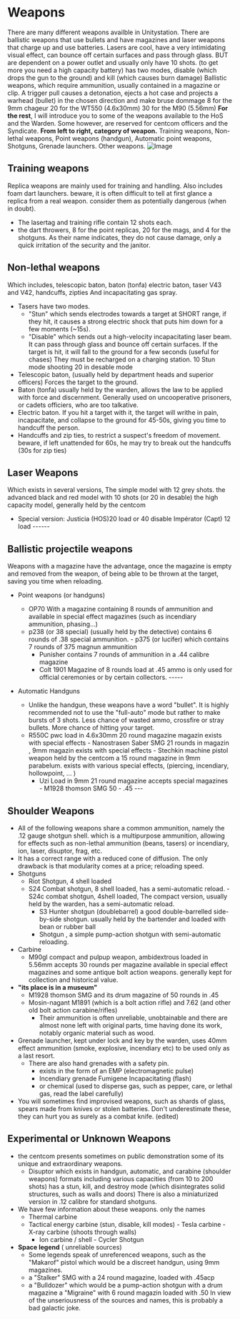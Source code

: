 ﻿# Weapons
There are many different weapons availble in Unitystation. There are ballistic weapons that use bullets and have magazines and laser weapons that charge up and use batteries.
 Lasers are cool, have a very intimidating visual effect, can bounce off certain surfaces and pass through glass. BUT are dependent on a power outlet and usually only have 10 shots. (to get more you need a high capacity battery) has two modes, disable (which drops the gun to the ground) and kill (which causes burn damage)
 Ballistic weapons, which require ammunition, usually contained in a magazine or clip. A trigger pull causes a detonation, ejects a hot case and projects a warhead (bullet) in the chosen direction and make bruse dommage 8 for the 9mm chageur 20 for the WT550 (4.6x30mm) 30 for the M90 (5.56mm) 
   **For the rest**, I will introduce you to some of the weapons available to the HoS and the Warden. Some however, are reserved for centcom officers and the Syndicate. 
   **From left to right, category of weapon.** Training weapons, Non-lethal weapons, Point weapons (handgun), Automatic point weapons, Shotguns, Grenade launchers. Other weapons.
     ![Image](https://media.discordapp.net/attachments/1031329910452666490/1031329913971691590/2022-10-16-205138_1920x1080_scrot.png?width=338&height=350)
    
   

## Training weapons
Replica weapons are mainly used for training and handling. Also includes foam dart launchers. beware, it is often difficult to tell at first glance a replica from a real weapon. consider them as potentially dangerous (when in doubt).
 - The lasertag and training rifle contain 12 shots each.
 -  the dart throwers, 8 for the point replicas, 20 for the mags, and 4 for the shotguns.
As their name indicates, they do not cause damage, only a quick irritation of the security and the janitor.

## Non-lethal weapons

Which includes, telescopic baton, baton (tonfa) electric baton, taser V43 and V42, handcuffs, zipties And incapacitating gas spray.
 - Tasers have two modes.
	 -  "Stun" which sends electrodes towards a target at SHORT range, if they hit, it causes a strong electric shock that puts him down for a few moments (~15s).
	- "Disable" which sends out a high-velocity incapacitating laser beam. It can pass through glass and bounce off certain surfaces. If the target is hit, it will fall to the ground for a few seconds (useful for chases) They must be recharged on a charging station. 10 Stun mode shooting 20 in desable mode
 -  Telescopic baton, (usually held by department heads and superior officers) Forces the target to the ground.
  - Baton (tonfa) usually held by the warden, allows the law to be applied with force and discernment. Generally used on uncooperative prisoners, or cadets officiers, who are too talkative.
 - Electric baton. If you hit a target with it, the target will writhe in pain, incapacitate, and collapse to the ground for 45-50s, giving you time to handcuff the person.
  - Handcuffs and zip ties, to restrict a suspect's freedom of movement. beware, if left unattended for 60s, he may try to break out the handcuffs (30s for zip ties)

## Laser Weapons  
Which exists in several versions, The simple model with 12 grey shots. the advanced black and red model with 10 shots (or 20 in desable) the high capacity model, generally held by the centcom
- Special version: Justicia (HOS)20 load or 40 disable Impérator (Capt) 12 load ------ 

## Ballistic projectile weapons

Weapons with a magazine have the advantage, once the magazine is empty and removed from the weapon, of being able to be thrown at the target, saving you time when reloading. 

- Point weapons (or handguns)
	- OP70 With a magazine containing 8 rounds of ammunition and available in special effect magazines (such as incendiary ammunition, phasing...)
	 - p238 (or 38 special) (usually held by the detective) contains 6 rounds of .38 special ammunition.
	  - p375 (or lucifer) which contains 7 rounds of 375 magnun ammunition
	   - Punisher contains 7 rounds of ammunition in a .44 calibre magazine
	    - Colt 1901 Magazine of 8 rounds load at .45 ammo is only used for official ceremonies or by certain collectors. ----- 

- Automatic Handguns

	- Unlike the handgun, these weapons have a word "bullet". It is highly recommended not to use the "full-auto" mode but rather to make bursts of 3 shots. Less chance of wasted ammo, crossfire or stray bullets. More chance of hitting your target.
	 - R550C pwc load in 4.6x30mm 20 round magazine magazin exists with special effects
	  - Nanostrasen Saber SMG 21 rounds in magazin , 9mm magazin exists with special effects - Stechkin machine pistol weapon held by the centcom a 15 round magazine in 9mm parabelum. exists with various special effects, (piercing, incendiary, hollowpoint, ... )
	   - Uzi Load in 9mm 21 round magazine accepts special magazines - M1928 thomson SMG 50 - .45 --- 

## Shoulder Weapons
-  All of the following weapons share a common ammunition, namely the .12 gauge shotgun shell. which is a multipurpose ammunition, allowing for effects such as non-lethal ammunition (beans, tasers) or incendiary, ion, laser, disuptor, frag, etc.
- It has a correct range with a reduced cone of diffusion. The only drawback is that modularity comes at a price; reloading speed.
- Shotguns
	 - Riot Shotgun, 4 shell loaded
	 - S24 Combat shotgun, 8 shell loaded, has a semi-automatic reload.
	  - S24c combat shotgun, 4shell loaded, The compact version, usually held by the warden, has a semi-automatic reload.
	   - S3 Hunter shotgun (doublebarrel) a good double-barrelled side-by-side shotgun. usually held by the bartender and loaded with bean or rubber ball
	    - Shotgun , a simple pump-action shotgun with semi-automatic reloading.
- Carbine
	- M90gl compact and pulpup weapon, ambidextrous loaded in 5.56mm accepts 30 rounds per magazine available in special effect magazines and some antique bolt action weapons. generally kept for collection and historical value.
- **"its place is in a museum"**
	 - M1928 thomson SMG and its drum magazine of 50 rounds in .45 
	- Mosin-nagant M1891 (which is a bolt action rifle) and 7.62 (and other old bolt action carabine/rifles)
		-  Their ammunition is often unreliable, unobtainable and there are almost none left with original parts, time having done its work, notably organic material such as wood.
 - Grenade launcher, kept under lock and key by the warden, uses 40mm effect ammunition (smoke, explosive, incendiary etc) to be used only as a last resort.
	 - There are also hand grenades with a safety pin.
		 -  exists in the form of an EMP (electromagnetic pulse)
		 -  Incendiary grenade Fumigene Incapacitating (flash)
		 -  or chemical (used to disperse gas, such as pepper, care, or lethal gas, read the label carefully)
- You will sometimes find improvised weapons, such as shards of glass, spears made from knives or stolen batteries. Don't underestimate these, they can hurt you as surely as a combat knife. (edited)

## Experimental or Unknown Weapons
- the centcom presents sometimes on public demonstration some of its unique and extraordinary weapons.
	 - Disuptor which exists in handgun, automatic, and carabine (shoulder weapons) formats including various capacities (from 10 to 200 shots) has a stun, kill, and destroy mode (which disintegrates solid structures, such as walls and doors) There is also a miniaturized version in .12 calibre for standard shotguns.
-  We have few information about these weapons. only the names
	 - Thermal carbine
	  - Tactical energy carbine (stun, disable, kill modes)
	   - Tesla carbine - X-ray carbine (shoots through walls)
	    - Ion carbine / shell - Cycler Shotgun 
- **Space legend** ( unreliable sources)
	-  Some legends speak of unreferenced weapons, such as the "Makarof" pistol which would be a discreet handgun, using 9mm magazines.
	-  a "Stalker" SMG with a 24 round magazine, loaded with .45acp
	-  a "Bulldozer" which would be a pump-action shotgun with a drum magazine a "Migraine" with 6 round magazin loaded with .50 In view of the unseriousness of the sources and names, this is probably a bad galactic joke.
